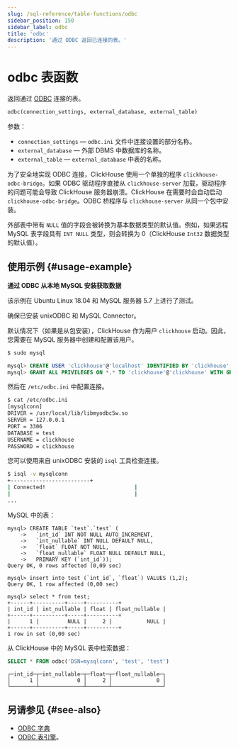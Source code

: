 ```yaml
---
slug: /sql-reference/table-functions/odbc
sidebar_position: 150
sidebar_label: odbc
title: 'odbc'
description: '通过 ODBC 返回已连接的表。'
---
```



# odbc 表函数

返回通过 [ODBC](https://en.wikipedia.org/wiki/Open_Database_Connectivity) 连接的表。

``` sql
odbc(connection_settings, external_database, external_table)
```

参数：

- `connection_settings` — `odbc.ini` 文件中连接设置的部分名称。
- `external_database` — 外部 DBMS 中数据库的名称。
- `external_table` — `external_database` 中表的名称。

为了安全地实现 ODBC 连接，ClickHouse 使用一个单独的程序 `clickhouse-odbc-bridge`。如果 ODBC 驱动程序直接从 `clickhouse-server` 加载，驱动程序的问题可能会导致 ClickHouse 服务器崩溃。ClickHouse 在需要时会自动启动 `clickhouse-odbc-bridge`。ODBC 桥程序与 `clickhouse-server` 从同一个包中安装。

外部表中带有 `NULL` 值的字段会被转换为基本数据类型的默认值。例如，如果远程 MySQL 表字段具有 `INT NULL` 类型，则会转换为 0（ClickHouse `Int32` 数据类型的默认值）。

## 使用示例 {#usage-example}

**通过 ODBC 从本地 MySQL 安装获取数据**

该示例在 Ubuntu Linux 18.04 和 MySQL 服务器 5.7 上进行了测试。

确保已安装 unixODBC 和 MySQL Connector。

默认情况下（如果是从包安装），ClickHouse 作为用户 `clickhouse` 启动。因此，您需要在 MySQL 服务器中创建和配置该用户。

``` bash
$ sudo mysql
```

``` sql
mysql> CREATE USER 'clickhouse'@'localhost' IDENTIFIED BY 'clickhouse';
mysql> GRANT ALL PRIVILEGES ON *.* TO 'clickhouse'@'clickhouse' WITH GRANT OPTION;
```

然后在 `/etc/odbc.ini` 中配置连接。

``` bash
$ cat /etc/odbc.ini
[mysqlconn]
DRIVER = /usr/local/lib/libmyodbc5w.so
SERVER = 127.0.0.1
PORT = 3306
DATABASE = test
USERNAME = clickhouse
PASSWORD = clickhouse
```

您可以使用来自 unixODBC 安装的 `isql` 工具检查连接。

``` bash
$ isql -v mysqlconn
+-------------------------+
| Connected!                            |
|                                       |
...
```

MySQL 中的表：

``` text
mysql> CREATE TABLE `test`.`test` (
    ->   `int_id` INT NOT NULL AUTO_INCREMENT,
    ->   `int_nullable` INT NULL DEFAULT NULL,
    ->   `float` FLOAT NOT NULL,
    ->   `float_nullable` FLOAT NULL DEFAULT NULL,
    ->   PRIMARY KEY (`int_id`));
Query OK, 0 rows affected (0,09 sec)

mysql> insert into test (`int_id`, `float`) VALUES (1,2);
Query OK, 1 row affected (0,00 sec)

mysql> select * from test;
+------+----------+-----+----------+
| int_id | int_nullable | float | float_nullable |
+------+----------+-----+----------+
|      1 |         NULL |     2 |           NULL |
+------+----------+-----+----------+
1 row in set (0,00 sec)
```

从 ClickHouse 中的 MySQL 表中检索数据：

``` sql
SELECT * FROM odbc('DSN=mysqlconn', 'test', 'test')
```

``` text
┌─int_id─┬─int_nullable─┬─float─┬─float_nullable─┐
│      1 │            0 │     2 │              0 │
└────────┴──────────────┴───────┴────────────────┘
```

## 另请参见 {#see-also}

- [ODBC 字典](/sql-reference/dictionaries#dbms)
- [ODBC 表引擎](/engines/table-engines/integrations/odbc)。
